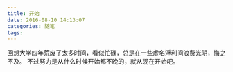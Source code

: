 ```yaml
---
title: 开始
date: 2016-08-10 14:13:07
categories: 随笔
tags:
---
```


回想大学四年荒废了太多时间，看似忙碌，总是在一些虚名浮利间浪费光阴，悔之不及。
不过努力是从什么时候开始都不晚的，就从现在开始吧。
